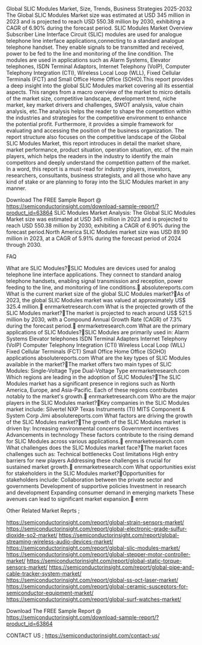 Global SLIC Modules Market, Size, Trends, Business Strategies 2025-2032
The Global SLIC Modules Market size was estimated at USD 345 million in 2023 and is projected to reach USD 550.38 million by 2030, exhibiting a CAGR of 6.90% during the forecast period.
SLIC Modules Market Overview
Subscriber Line Interface Circuit (SLIC) modules are used for analogue telephone line interface applications,connecting to a standard analogue telephone handset. They enable signals to be transmitted and received, power to be fed to the line and monitoring of the line condition. The modules are used in applications such as Alarm Systems, Elevator telephones, ISDN Terminal Adaptors, Internet Telephony (VoIP), Computer Telephony Integration (CTI), Wireless Local Loop (WLL), Fixed Cellular Terminals (FCT) and Small Office Home Office (SOHO).This report provides a deep insight into the global SLIC Modules market covering all its essential aspects. This ranges from a macro overview of the market to micro details of the market size, competitive landscape, development trend, niche market, key market drivers and challenges, SWOT analysis, value chain analysis, etc.The analysis helps the reader to shape the competition within the industries and strategies for the competitive environment to enhance the potential profit. Furthermore, it provides a simple framework for evaluating and accessing the position of the business organization. The report structure also focuses on the competitive landscape of the Global SLIC Modules Market, this report introduces in detail the market share, market performance, product situation, operation situation, etc. of the main players, which helps the readers in the industry to identify the main competitors and deeply understand the competition pattern of the market. In a word, this report is a must-read for industry players, investors, researchers, consultants, business strategists, and all those who have any kind of stake or are planning to foray into the SLIC Modules market in any manner.

Download The FREE Sample Report @  https://semiconductorinsight.com/download-sample-report/?product_id=63864 
SLIC Modules Market Analysis:
The Global SLIC Modules Market size was estimated at USD 345 million in 2023 and is projected to reach USD 550.38 million by 2030, exhibiting a CAGR of 6.90% during the forecast period.North America SLIC Modules market size was USD 89.90 million in 2023, at a CAGR of 5.91% during the forecast period of 2024 through 2030.

FAQ 

What are SLIC Modules?SLIC Modules are devices used for analog telephone line interface applications. They connect to standard analog telephone handsets, enabling signal transmission and reception, power feeding to the line, and monitoring of line conditions. absolutereports.com
What is the current market size of the global SLIC Modules market?As of 2023, the global SLIC Modules market was valued at approximately US$ 325.4 million. enrmarketresearch.com
What is the projected growth of the SLIC Modules market?The market is projected to reach around US$ 521.5 million by 2030, with a Compound Annual Growth Rate (CAGR) of 7.3% during the forecast period. enrmarketresearch.com
What are the primary applications of SLIC Modules?SLIC Modules are primarily used in:
Alarm Systems
Elevator telephones
ISDN Terminal Adapters
Internet Telephony (VoIP)
Computer Telephony Integration (CTI)
Wireless Local Loop (WLL)
Fixed Cellular Terminals (FCT)
Small Office Home Office (SOHO) applications
absolutereports.com
What are the key types of SLIC Modules available in the market?The market offers two main types of SLIC Modules:
Single-Voltage Type
Dual-Voltage Type
enrmarketresearch.com
Which regions are leading in the adoption of SLIC Modules?The SLIC Modules market has a significant presence in regions such as North America, Europe, and Asia-Pacific. Each of these regions contributes notably to the market's growth. enrmarketresearch.com
Who are the major players in the SLIC Modules market?Key companies in the SLIC Modules market include:
Silvertel
NXP
Texas Instruments (TI)
MITS Component & System Corp
Jimi
absolutereports.com
What factors are driving the growth of the SLIC Modules market?The growth of the SLIC Modules market is driven by:
Increasing environmental concerns
Government incentives
Advancements in technology
These factors contribute to the rising demand for SLIC Modules across various applications. enrmarketresearch.com
What challenges does the SLIC Modules market face?The market faces challenges such as:
Technical bottlenecks
Cost limitations
High entry barriers for new players
Addressing these challenges is crucial for sustained market growth. enrmarketresearch.com
What opportunities exist for stakeholders in the SLIC Modules market?Opportunities for stakeholders include:
Collaboration between the private sector and governments
Development of supportive policies
Investment in research and development
Expanding consumer demand in emerging markets
These avenues can lead to significant market expansion. enrm

Other Related  Market Reprts ;

https://semiconductorinsight.com/report/global-strain-sensors-market/
https://semiconductorinsight.com/report/global-electronic-grade-sulfur-dioxide-so2-market/
https://semiconductorinsight.com/report/global-streaming-wireless-audio-devices-market/
https://semiconductorinsight.com/report/global-slic-modules-market/
https://semiconductorinsight.com/report/global-stepper-motor-controller-market/
https://semiconductorinsight.com/report/global-static-torque-sensors-market/
https://semiconductorinsight.com/report/global-pipe-and-cable-tracker-system-market/
https://semiconductorinsight.com/report/global-ss-oct-laser-market/
https://semiconductorinsight.com/report/global-ceramic-susceptors-for-semiconductor-equipment-market/
https://semiconductorinsight.com/report/global-surf-watches-market/

Download The FREE Sample Report @  https://semiconductorinsight.com/download-sample-report/?product_id=63864 
 
CONTACT US ; https://semiconductorinsight.com/contact-us/ 
